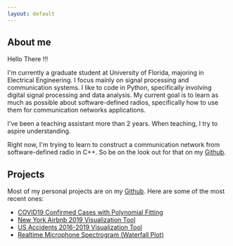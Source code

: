 ```yaml
---
layout: default
---
```


## About me

Hello There !!!

I'm currently a graduate student at University of Florida, majoring in Electrical Engineering. I focus mainly on signal processing and communication systems. I like to code in Python, specifically involving digital signal processing and data analysis. My current goal is to learn as much as possible about software-defined radios, specifically how to use them for communication networks applications.

I've been a teaching assistant more than 2 years. When teaching, I try to aspire understanding.

Right now, I'm trying to learn to construct a communication network from software-defined radio in C++. So be on the look out for that on my [Github](https://github.com/phamminhquan).

## Projects

Most of my personal projects are on my [Github](https://github.com/phamminhquan). Here are some of the most recent ones:

* [COVID19 Confirmed Cases with Polynomial Fitting](./pages/covid19/covid19.md)
* [New York Airbnb 2019 Visualization Tool](./pages/ny_airbnb_2019/ny_airbnb_2019.md)
* [US Accidents 2016-2019 Visualization Tool](./pages/us_accidents/us_accidents.md)
* [Realtime Microphone Spectrogram (Waterfall Plot)](./pages/mic_spectrogram/mic_spectrogram.md)
